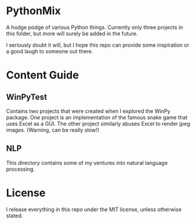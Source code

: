 # PythonMix

A hodge podge of various Python things. Currently only three projects in this folder, but more will surely be added in the future.

I seriously doubt it will, but I hope this repo can provide some inspiration or a good laugh to someone out there.

# Content Guide

## WinPyTest
Contains two projects that were created when I explored the WinPy package. One project is an implementation of the famous snake game that uses Excel as a GUI. The other project similarly abuses Excel to render jpeg images. (Warning, can be really slow!)

## NLP
This directory contains some of my ventures into natural language processing.

# License

I release everything in this repo under the MIT license, unless otherwise stated.
